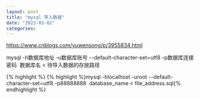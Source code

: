 ```yaml
---
layout: post
title: "mysql 导入数据"
date: "2023-03-02"
categories: 
---
```

<p><a href="https://www.cnblogs.com/yuwensong/p/3955834.html">https://www.cnblogs.com/yuwensong/p/3955834.html</a></p>

<p>mysql -h数据库地址 -u数据库账号 --default-character-set=utf8 -p数据库连接密码&nbsp; 数据库名 &lt; 待导入数据的存放路径</p>

{% highlight %}
{% highlight %}mysql -hlocalhost -uroot --default-character-set=utf8 -p88888888&nbsp; database_name &lt; file_address.sql{% endhighlight %}

